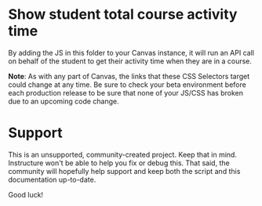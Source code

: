 # Show student total course activity time

By adding the JS in this folder to your Canvas instance, it will run an API call on behalf of the student to get their activity time when they are in a course.

**Note**: As with any part of Canvas, the links that these CSS Selectors target could change at any time. Be sure to check your beta environment before each production release to be sure that none of your JS/CSS has broken due to an upcoming code change.

Support
======

This is an unsupported, community-created project. Keep that in mind.
Instructure won't be able to help you fix or debug this. That said, the
community will hopefully help support and keep both the script and this
documentation up-to-date.

Good luck!
